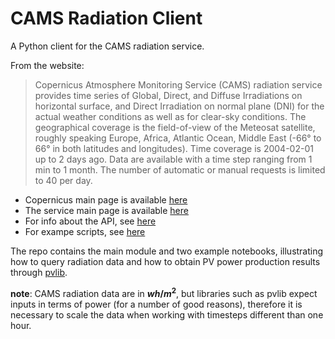 # CAMS Radiation Client

A Python client for the CAMS radiation service.

From the website:
> Copernicus Atmosphere Monitoring Service (CAMS) radiation service provides time series of Global, Direct, and Diffuse Irradiations on horizontal surface, and Direct Irradiation on normal plane (DNI) for the actual weather conditions as well as for clear-sky conditions. The geographical coverage is the field-of-view of the Meteosat satellite, roughly speaking Europe, Africa, Atlantic Ocean, Middle East (-66° to 66° in both latitudes and longitudes). Time coverage is 2004-02-01 up to 2 days ago. Data are available with a time step ranging from 1 min to 1 month. The number of automatic or manual requests is limited to 40 per day.

* Copernicus main page is available [here](https://atmosphere.copernicus.eu/)
* The service main page is available [here](http://www.soda-pro.com/web-services/radiation/cams-radiation-service)
* For info about the API, see [here](http://www.soda-pro.com/help/cams-services/cams-radiation-service/automatic-access#wget)
* For exampe scripts, see [here](http://www.soda-pro.com/help/automatic-access/examples-of-scripts)

The repo contains the main module and two example notebooks, illustrating how to query radiation data and how to obtain 
PV power production results through [pvlib](http://pvlib-python.readthedocs.io/en/latest).

__note__: CAMS radiation data are in __$wh/m^2$__, but libraries such as pvlib expect inputs in terms of power (for a number of good reasons), 
therefore it is necessary to scale the data when working with timesteps different than one hour.